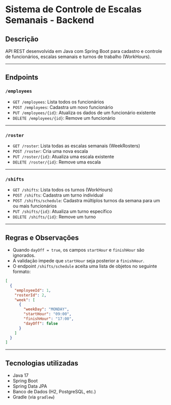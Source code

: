 # Sistema de Controle de Escalas Semanais - Backend

## Descrição
API REST desenvolvida em Java com Spring Boot para cadastro e controle de funcionários, escalas semanais e turnos de trabalho (WorkHours).

---

## Endpoints

### `/employees`
- `GET /employees`: Lista todos os funcionários
- `POST /employees`: Cadastra um novo funcionário
- `PUT /employees/{id}`: Atualiza os dados de um funcionário existente
- `DELETE /employees/{id}`: Remove um funcionário

---

### `/roster`
- `GET /roster`: Lista todas as escalas semanais (WeekRosters)
- `POST /roster`: Cria uma nova escala
- `PUT /roster/{id}`: Atualiza uma escala existente
- `DELETE /roster/{id}`: Remove uma escala

---

### `/shifts`
- `GET /shifts`: Lista todos os turnos (WorkHours)
- `POST /shifts`: Cadastra um turno individual
- `POST /shifts/schedule`: Cadastra múltiplos turnos da semana para um ou mais funcionários
- `PUT /shifts/{id}`: Atualiza um turno específico
- `DELETE /shifts/{id}`: Remove um turno

---

## Regras e Observações
- Quando `dayOff = true`, os campos `startHour` e `finishHour` são ignorados.
- A validação impede que `startHour` seja posterior a `finishHour`.
- O endpoint `/shifts/schedule` aceita uma lista de objetos no seguinte formato:

```json
[
  {
    "employeeId": 1,
    "rosterId": 2,
    "week": [
      {
        "weekDay": "MONDAY",
        "startHour": "09:00",
        "finishHour": "17:00",
        "dayOff": false
      }
    ]
  }
]
```

---

## Tecnologias utilizadas
- Java 17
- Spring Boot
- Spring Data JPA
- Banco de Dados (H2, PostgreSQL, etc.)
- Gradle (via `gradlew`)